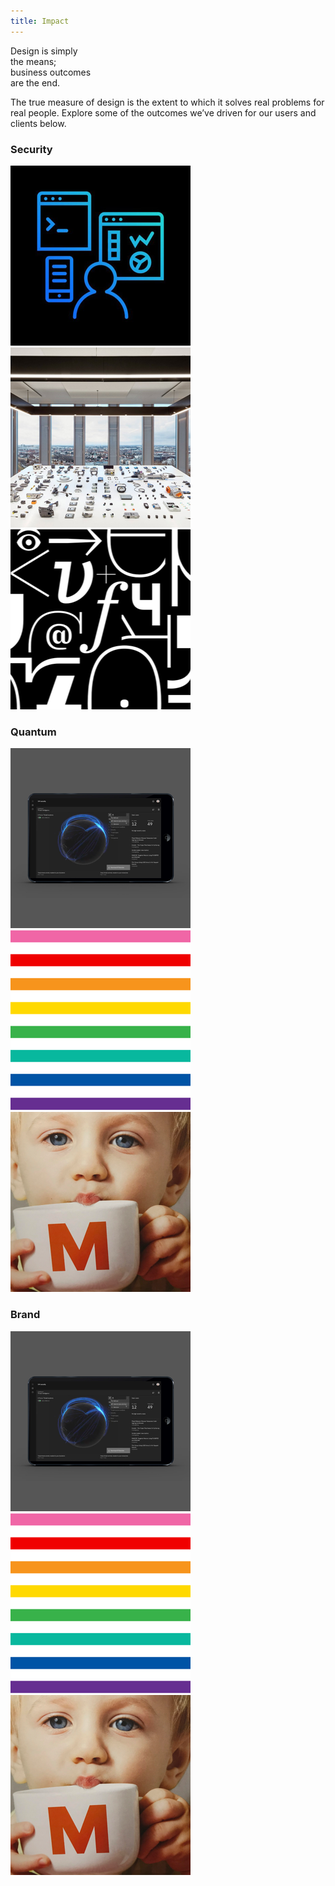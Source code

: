 ```yaml
---
title: Impact
---
```


<title-block>
Design is simply<br>
the means;<br>
<span>business outcomes
<br>are the end.</span>
</title-block>

<grid background="gray-10">
<column lg="8">

The true measure of design is the extent to which it solves real problems for real people. Explore some of the outcomes we’ve driven for our users and clients below.

</column>
</grid>

<grid background="gray-10">
<column lg="4">

### Security
<!-- -->
</column>

<column lg="4" md="4">
  <tile>
    <img src="../global/images/tile-img-sm__ix-client.png" alt="" class="img--sm"/>
  </tile>

</column>
<column lg="4" md="4">

  <tile>
    <img src="../global/images/tile-img-sm__watson-iot.png" alt="" class="img--sm"/>    
  </tile>

</column>
<column lg="4" md="4">

  <tile>
    <img src="../global/images/tile-img-sm__plex.png" alt="Various letters and characters in the Plex typeface" class="img--sm"/>
  </tile>

</column>
</grid>

<grid background="gray-10">
<column lg="4">

### Quantum
<!-- -->
</column>

<column lg="4" md="4">
  <tile>
    <img src="../global/images/tile-img-sm__security.png" alt="A laptop showing security analytics" class="img--sm"/>
  </tile>

</column>
<column lg="4" md="4">

  <tile>
    <img src="../global/images/tile-img-sm__love.png" alt="Various letters and characters in the Plex typeface" class="img--sm"/>
  </tile>

</column>
<column lg="4" md="4">

  <tile>
    <img src="../global/images/tile-img-sm__ix-migros.png" alt="an image of a little boy drinking from a mug" class="img--sm"/>    
  </tile>

</column>
</grid>

<grid background="gray-10">
<column lg="4">

### Brand
<!-- -->
</column>

<column lg="4" md="4">
  <tile>
    <img src="../global/images/tile-img-sm__security.png" alt="A laptop showing security analytics" class="img--sm"/>
  </tile>

</column>
<column lg="4" md="4">

  <tile>
    <img src="../global/images/tile-img-sm__love.png" alt="Various letters and characters in the Plex typeface" class="img--sm"/>
  </tile>

</column>
<column lg="4" md="4">

  <tile>
    <img src="../global/images/tile-img-sm__ix-migros.png" alt="an image of a little boy drinking from a mug" class="img--sm"/>    
  </tile>

</column>
</grid>
